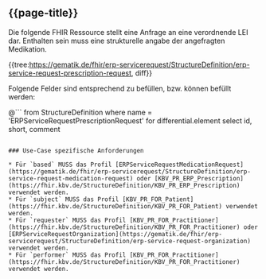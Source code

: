 ## {{page-title}}

Die folgende FHIR Ressource stellt eine Anfrage an eine verordnende LEI dar. Enthalten sein muss eine strukturelle angabe der angefragten Medikation.

{{tree:https://gematik.de/fhir/erp-servicerequest/StructureDefinition/erp-service-request-prescription-request, diff}}

Folgende Felder sind entsprechend zu befüllen, bzw. können befüllt werden:

@```
from StructureDefinition
where name = 'ERPServiceRequestPrescriptionRequest'
for differential.element
    select id, short, comment
```

### Use-Case spezifische Anforderungen

* Für `based` MUSS das Profil [ERPServiceRequestMedicationRequest](https://gematik.de/fhir/erp-servicerequest/StructureDefinition/erp-service-request-medication-request) oder [KBV_PR_ERP_Prescription](https://fhir.kbv.de/StructureDefinition/KBV_PR_ERP_Prescription) verwendet werden.
* Für `subject` MUSS das Profil [KBV_PR_FOR_Patient](https://fhir.kbv.de/StructureDefinition/KBV_PR_FOR_Patient) verwendet werden.
* Für `requester` MUSS das Profil [KBV_PR_FOR_Practitioner](https://fhir.kbv.de/StructureDefinition/KBV_PR_FOR_Practitioner) oder [ERPServiceRequestOrganization](https://gematik.de/fhir/erp-servicerequest/StructureDefinition/erp-service-request-organization) verwendet werden.
* Für `performer` MUSS das Profil [KBV_PR_FOR_Practitioner](https://fhir.kbv.de/StructureDefinition/KBV_PR_FOR_Practitioner) verwendet werden.
